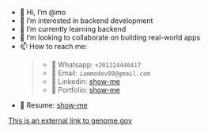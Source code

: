 - 👋 Hi, I’m @mo
- 👀 I’m interested in backend development
- 🌱 I’m currently learning backend 
- 💞️ I’m looking to collaborate on building real-world apps
- 📫 How to reach me:
  > - 🔢 Whatsapp: `+201224440417`
  > - 📧 Email: `iammodev99@gmail.com`
  > - 👀 Linkedin: [show-me](https://www.linkedin.com/in/mohamed475/)
  > - 🥎 Portfolio: [show-me](mo.com)
- 📌 Resume: [show-me](mo.com)

[This is an external link to genome.gov](https://www.genome.gov/)
  

<!---
Mohamed475/Mohamed475 is a ✨ special ✨ repository because its `README.md` (this file) appears on your GitHub profile.
You can click the Preview link to take a look at your changes.
--->
